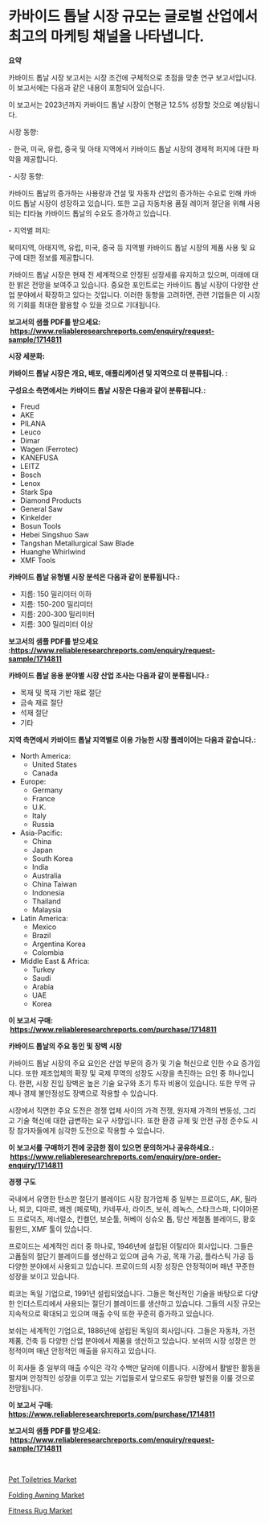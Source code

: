 <p><h1>카바이드 톱날 시장 규모는 글로벌 산업에서 최고의 마케팅 채널을 나타냅니다.</h1></p><p><strong>요약</strong></p>
<p><p>카바이드 톱날 시장 보고서는 시장 조건에 구체적으로 초점을 맞춘 연구 보고서입니다. 이 보고서에는 다음과 같은 내용이 포함되어 있습니다. </p><p>이 보고서는 2023년까지 카바이드 톱날 시장이 연평균 12.5% 성장할 것으로 예상됩니다. </p><p>시장 동향:</p><p>- 한국, 미국, 유럽, 중국 및 아태 지역에서 카바이드 톱날 시장의 경제적 퍼지에 대한 파악을 제공합니다.</p><p>- 시장 동향: </p><p>카바이드 톱날의 증가하는 사용량과 건설 및 자동차 산업의 증가하는 수요로 인해 카바이드 톱날 시장이 성장하고 있습니다. 또한 고급 자동차용 품질 레이저 절단을 위해 사용되는 티타늄 카바이드 톱날의 수요도 증가하고 있습니다.</p><p>- 지역별 퍼지: </p><p>북미지역, 아태지역, 유럽, 미국, 중국 등 지역별 카바이드 톱날 시장의 제품 사용 및 요구에 대한 정보를 제공합니다.</p><p>카바이드 톱날 시장은 현재 전 세계적으로 안정된 성장세를 유지하고 있으며, 미래에 대한 밝은 전망을 보여주고 있습니다. 중요한 포인트로는 카바이드 톱날 시장이 다양한 산업 분야에서 확장하고 있다는 것입니다. 이러한 동향을 고려하면, 관련 기업들은 이 시장의 기회를 최대한 활용할 수 있을 것으로 기대됩니다.</p></p>
<p><strong>보고서의 샘플 PDF를 받으세요: &nbsp;<a href="https://www.reliableresearchreports.com/enquiry/request-sample/1714811">https://www.reliableresearchreports.com/enquiry/request-sample/1714811</a></strong></p>
<p><strong>시장 세분화:</strong></p>
<p><strong> 카바이드 톱날 시장은 개요, 배포, 애플리케이션 및 지역으로 더 분류됩니다. :</strong></p>
<p><strong>구성요소 측면에서는 카바이드 톱날 시장은 다음과 같이 분류됩니다.:</strong></p>
<p><ul><li>Freud</li><li>AKE</li><li>PILANA</li><li>Leuco</li><li>Dimar</li><li>Wagen (Ferrotec)</li><li>KANEFUSA</li><li>LEITZ</li><li>Bosch</li><li>Lenox</li><li>Stark Spa</li><li>Diamond Products</li><li>General Saw</li><li>Kinkelder</li><li>Bosun Tools</li><li>Hebei Singshuo Saw</li><li>Tangshan Metallurgical Saw Blade</li><li>Huanghe Whirlwind</li><li>XMF Tools</li></ul></p>
<p><strong> 카바이드 톱날 유형별 시장 분석은 다음과 같이 분류됩니다.:</strong></p>
<p><ul><li>지름: 150 밀리미터 이하</li><li>지름: 150-200 밀리미터</li><li>지름: 200-300 밀리미터</li><li>지름: 300 밀리미터 이상</li></ul></p>
<p><strong>보고서의 샘플 PDF를 받으세요 :<a href="https://www.reliableresearchreports.com/enquiry/request-sample/1714811">https://www.reliableresearchreports.com/enquiry/request-sample/1714811</a></strong></p>
<p><strong> 카바이드 톱날 응용 분야별 시장 산업 조사는 다음과 같이 분류됩니다.:</strong></p>
<p><ul><li>목재 및 목재 기반 재료 절단</li><li>금속 재료 절단</li><li>석재 절단</li><li>기타</li></ul></p>
<p><strong>지역 측면에서 카바이드 톱날 지역별로 이용 가능한 시장 플레이어는 다음과 같습니다.:</strong></p>
<p><ul>
    <li>
        North America:
        <ul>
            <li>United States</li>
            <li>Canada</li>
        </ul>
    </li>
    <li>
        Europe:
        <ul>
            <li>Germany</li>
            <li>France</li>
            <li>U.K.</li>
            <li>Italy</li>
            <li>Russia</li>
        </ul>
    </li>
    <li>
        Asia-Pacific:
        <ul>
            <li>China</li>
            <li>Japan</li>
            <li>South Korea</li>
            <li>India</li>
            <li>Australia</li>
            <li>China Taiwan</li>
            <li>Indonesia</li>
            <li>Thailand</li>
            <li>Malaysia</li>
        </ul>
    </li>
    <li>
        Latin America:
        <ul>
            <li>Mexico</li>
            <li>Brazil</li>
            <li>Argentina Korea</li>
            <li>Colombia</li>
        </ul>
    </li>
    <li>
        Middle East & Africa:
        <ul>
            <li>Turkey</li>
            <li>Saudi</li>
            <li>Arabia</li>
            <li>UAE</li>
            <li>Korea</li>
        </ul>
    </li>
    </ul></p>
<p><strong>이 보고서 구매: &nbsp;<a href="https://www.reliableresearchreports.com/purchase/1714811">https://www.reliableresearchreports.com/purchase/1714811</a></strong></p>
<p><strong>카바이드 톱날의 주요 동인 및 장벽 시장</strong></p>
<p><p>카바이드 톱날 시장의 주요 요인은 산업 부문의 증가 및 기술 혁신으로 인한 수요 증가입니다. 또한 제조업체의 확장 및 국제 무역의 성장도 시장을 촉진하는 요인 중 하나입니다. 한편, 시장 진입 장벽은 높은 기술 요구와 초기 투자 비용이 있습니다. 또한 무역 규제나 경제 불안정성도 장벽으로 작용할 수 있습니다.</p><p>시장에서 직면한 주요 도전은 경쟁 업체 사이의 가격 전쟁, 원자재 가격의 변동성, 그리고 기술 혁신에 대한 급변하는 요구 사항입니다. 또한 환경 규제 및 안전 규정 준수도 시장 참가자들에게 심각한 도전으로 작용할 수 있습니다.</p></p>
<p><strong>이 보고서를 구매하기 전에 궁금한 점이 있으면 문의하거나 공유하세요.: &nbsp;<a href="https://www.reliableresearchreports.com/enquiry/pre-order-enquiry/1714811">https://www.reliableresearchreports.com/enquiry/pre-order-enquiry/1714811</a></strong></p>
<p><strong>경쟁 구도</strong></p>
<p><p>국내에서 유명한 탄소판 절단기 블레이드 시장 참가업체 중 일부는 프로이드, AK, 필라나, 뢰코, 디마르, 왜겐 (페로텍), 카네푸사, 라이츠, 보쉬, 레녹스, 스타크스파, 다이아몬드 프로덕츠, 제너럴소, 킨켈던, 보순툴, 허베이 싱슈오 톱, 탕산 제철톱 블레이드, 황호 휠윈드, XMF 툴이 있습니다.</p><p>프로이드는 세계적인 리더 중 하나로, 1946년에 설립된 이탈리아 회사입니다. 그들은 고품질의 절단기 블레이드를 생산하고 있으며 금속 가공, 목재 가공, 플라스틱 가공 등 다양한 분야에서 사용되고 있습니다. 프로이드의 시장 성장은 안정적이며 매년 꾸준한 성장을 보이고 있습니다.</p><p>뢰코는 독일 기업으로, 1991년 설립되었습니다. 그들은 혁신적인 기술을 바탕으로 다양한 인더스트리에서 사용되는 절단기 블레이드를 생산하고 있습니다. 그들의 시장 규모는 지속적으로 확대되고 있으며 매출 수익 또한 꾸준히 증가하고 있습니다.</p><p>보쉬는 세계적인 기업으로, 1886년에 설립된 독일의 회사입니다. 그들은 자동차, 가전제품, 건축 등 다양한 산업 분야에서 제품을 생산하고 있습니다. 보쉬의 시장 성장은 안정적이며 매년 안정적인 매출을 유지하고 있습니다.</p><p>이 회사들 중 일부의 매출 수익은 각각 수백만 달러에 이릅니다. 시장에서 활발한 활동을 펼치며 안정적인 성장을 이루고 있는 기업들로서 앞으로도 유망한 발전을 이룰 것으로 전망됩니다.</p></p>
<p><strong>이 보고서 구매: &nbsp; <a href="https://www.reliableresearchreports.com/purchase/1714811">https://www.reliableresearchreports.com/purchase/1714811</a></strong></p>
<p><strong>보고서의 샘플 PDF를 받으세요: &nbsp;<a href="https://www.reliableresearchreports.com/enquiry/request-sample/1714811">https://www.reliableresearchreports.com/enquiry/request-sample/1714811</a></strong><strong></strong></p>
<p>&nbsp;</p>
<p><p><a href="https://github.com/peachesmcdowel1/Market-Research-Report-List-1/blob/main/pet-toiletries-market.md">Pet Toiletries Market</a></p><p><a href="https://github.com/redneck06/Market-Research-Report-List-2/blob/main/folding-awning-market.md">Folding Awning Market</a></p><p><a href="https://github.com/nicoletavirag/Market-Research-Report-List-2/blob/main/fitness-rug-market.md">Fitness Rug Market</a></p></p>